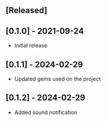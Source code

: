 ## [Released]

## [0.1.0] - 2021-09-24

- Initial release

## [0.1.1] - 2024-02-29

- Updated gems used on the project

## [0.1.2] - 2024-02-29

- Added sound notification
